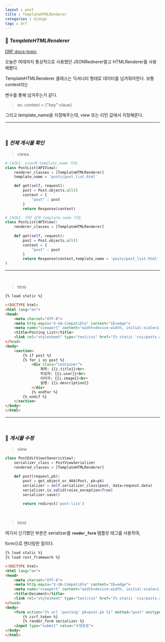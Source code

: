```yaml
---
layout : post
title : TemplateHTMLRenderer
categories : django
tags : drf
---
```


### 🔎 ***TemplateHTMLRenderer***

[DRF docs-topic](https://www.django-rest-framework.org/topics/html-and-forms/)

오늘은 여태까지 통상적으로 사용했던 JSONRednerer말고 HTMLRenderer를 사용해봤다.

TemplateHTMLRenderer 클래스는 딕셔너리 형태로 데이터를 넘겨줘야한다. 보통 context라는

변수를 통해 넘겨주는거 같다.

> ex. context = {"key":vlaue}

그리고 template_name을 지정해주는데, view 또는 리턴 값에서 지정해준다.

---

<br>

### 📝  ***전체 게시물 확인***

> views
```python
# CASE1. view에 template_name 지정.
class PostList(APIView):
    renderer_classes = [TemplateHTMLRenderer]
    template_name = 'posts/post_list.html'

    def get(self, request):
        post = Post.objects.all()
        context = {
            "post" : post
        }
        return Response(context)

# CASE2. 리턴 값에 template_name 지정.
class PostList(APIView):
    renderer_classes = [TemplateHTMLRenderer]
    
    def get(self, request):
        post = Post.objects.all()
        context = {
            "post" : post
        }
        return Response(context,template_name = 'posts/post_list.html'
)
```

---

<br>

> html
```html
{% load static %}

<!DOCTYPE html>
<html lang="en">
<head>
    <meta charset="UTF-8">
    <meta http-equiv="X-UA-Compatible" content="IE=edge">
    <meta name="viewport" content="width=device-width, initial-scale=1.0">
    <title>Posting List</title> 
    <link rel="stylesheet" type="text/css" href="{% static 'css/posts.css' %}"
</head>
<body>
    <section>
        {% if post %}
        {% for i in post %}
            <div class=“container”>
                제목: {{i.title}}<br>
                작성자: {{i.user}}<br>
                이미지: {{i.image}}<br>
                설명: {{i.description}}
            </div>
            {% endfor %}
        {% endif %}
    </section>  
</body>
</html>
```
---

<br>

### 📝 ***게시물 수정***

> view
```python
class PostEditView(GenericView):
    serializer_class = PostViewSerializer
    rendered_classes = [TemplateHTMLRenderer]

    def post(request,pk):
        post = get_object_or_404(Post, pk=pk)
        serializer = self.serializer_class(post, data=request.data)
        serializer.is_valid(raise_exception=True)
        serializer.save()
        
        return redirect('post-list')
```

<br>

> html

여기서 신기했던 부분은 serializer를 **`render_form`** 템플릿 태그를 사용하여, 

form으로 렌더링한 점이다. 

```html
{% load static %}
{% load rest_framework %}

<!DOCTYPE html>
<html lang="en">
<head>
    <meta charset="UTF-8">
    <meta http-equiv="X-UA-Compatible" content="IE=edge">
    <meta name="viewport" content="width=device-width, initial-scale=1.0">
    <title>Document</title> 
    <link rel="stylesheet" type="text/css" href="{% static 'css/posts.css' %}"
</head>
<body>
    <form action="{% url 'posting' pk=post.pk %}" method="post" enctype="multipart/form-data">
        {% csrf_token %}
        {% render_form serializer %}
    <input type="submit" value="수정완료">
</body>
</html>
```